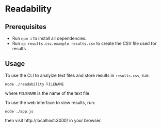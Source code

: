 # Readability

## Prerequisites

* Run `npm i` to install all dependencies.
* Run `cp results.csv.example results.csv` to create the CSV file used for results

## Usage

To use the CLI to analyize text files and store results in `results.csv`, run:

```
node ./readability FILENAME
```

where `FILENAME` is the name of the text file.

To use the web interface to view results, run:

```
node ./app.js
```

then visit http://localhost:3000/ in your browser.
